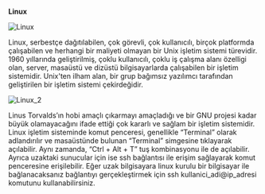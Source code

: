 **Linux**

![Linux](https://github.com/user-attachments/assets/1a224c12-2a99-4479-b375-da70bf55cd2b)  

Linux, serbestçe dağıtılabilen, çok görevli, çok kullanıcılı, birçok platformda çalışabilen ve herhangi bir maliyeti olmayan bir Unix işletim sistemi türevidir. 
1960 yıllarında geliştirilmiş, çoklu kullanıcılı, çoklu iş çalışma alanı özelligi olan, server, masaüstü ve dizüstü bilgisayarlarda çalışabilen bir işletim sistemidir.
Unix'ten ilham alan, bir grup bağımsız yazılımcı tarafından geliştirilen bir işletim sistemi çekirdeğidir.

![Linux_2](https://github.com/user-attachments/assets/d5469cea-0a36-41f6-866f-230b17a2b4f6)

Linus Torvalds’ın hobi amaçlı çıkarmayı amaçladığı ve bir GNU projesi kadar büyük olamayacağını ifade ettiği çok kararlı ve sağlam bir işletim sistemidir.
Linux işletim sisteminde komut penceresi, genellikle “Terminal” olarak adlandırılır ve masaüstünde bulunan “Terminal” simgesine tıklayarak açılabilir. 
Aynı zamanda, “Ctrl + Alt + T” tuş kombinasyonu ile de açılabilir.
Ayrıca uzaktaki sunucular için ise ssh bağlantısı ile erişim sağlayarak komut penceresine erişilebilir.
Eğer uzak bilgisayara linux kurulu bir bilgisayar ile bağlanacaksanız bağlantıyı gerçekleştirmek için ssh kullanici_adi@ip_adresi komutunu kullanabilirsiniz.
